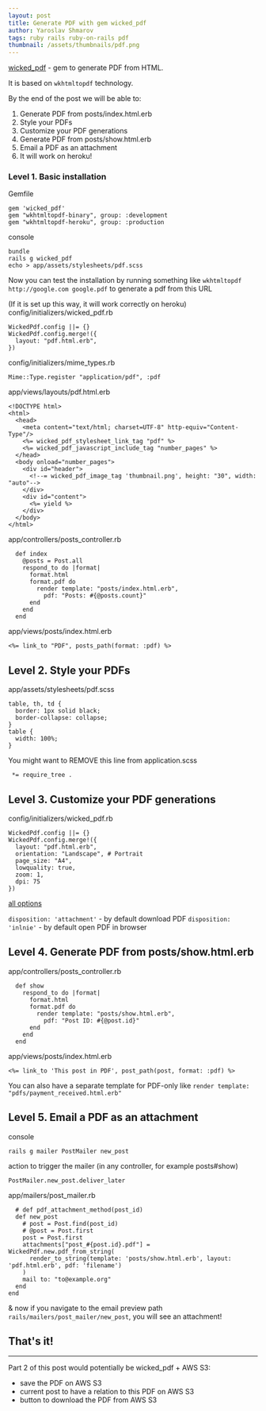 ```yaml
---
layout: post
title: Generate PDF with gem wicked_pdf 
author: Yaroslav Shmarov
tags: ruby rails ruby-on-rails pdf
thumbnail: /assets/thumbnails/pdf.png
---
```


[wicked_pdf](https://github.com/mileszs/wicked_pdf) - gem to generate PDF from HTML.

It is based on `wkhtmltopdf` technology.

By the end of the post we will be able to:
1. Generate PDF from posts/index.html.erb
2. Style your PDFs
3. Customize your PDF generations
4. Generate PDF from posts/show.html.erb
5. Email a PDF as an attachment
6. It will work on heroku!

### Level 1. Basic installation

Gemfile

```
gem 'wicked_pdf'
gem "wkhtmltopdf-binary", group: :development
gem "wkhtmltopdf-heroku", group: :production
```

console

```
bundle
rails g wicked_pdf
echo > app/assets/stylesheets/pdf.scss
```

Now you can test the installation by running something like `wkhtmltopdf http://google.com google.pdf` to generate a pdf from this URL

(If it is set up this way, it will work correctly on heroku) config/initializers/wicked_pdf.rb

```
WickedPdf.config ||= {}
WickedPdf.config.merge!({
  layout: "pdf.html.erb",
}) 
```

config/initializers/mime_types.rb

```
Mime::Type.register "application/pdf", :pdf
```

app/views/layouts/pdf.html.erb

```
<!DOCTYPE html>
<html>
  <head>
    <meta content="text/html; charset=UTF-8" http-equiv="Content-Type"/>
    <%= wicked_pdf_stylesheet_link_tag "pdf" %>
    <%= wicked_pdf_javascript_include_tag "number_pages" %>
  </head>
  <body onload="number_pages">
    <div id="header">
      <!--= wicked_pdf_image_tag 'thumbnail.png', height: "30", width: "auto"-->
    </div>
    <div id="content">
      <%= yield %>
    </div>
  </body>
</html>
```

app/controllers/posts_controller.rb

```
  def index
    @posts = Post.all
    respond_to do |format|
      format.html
      format.pdf do
        render template: "posts/index.html.erb",
          pdf: "Posts: #{@posts.count}"
      end
    end
  end
```

app/views/posts/index.html.erb

```
<%= link_to "PDF", posts_path(format: :pdf) %>
```

## Level 2. Style your PDFs

app/assets/stylesheets/pdf.scss

```
table, th, td {
  border: 1px solid black;
  border-collapse: collapse;
} 
table {
  width: 100%;
}
```

You might want to REMOVE this line from application.scss
```
 *= require_tree .
```

## Level 3. Customize your PDF generations

config/initializers/wicked_pdf.rb
```
WickedPdf.config ||= {}
WickedPdf.config.merge!({
  layout: "pdf.html.erb",
  orientation: "Landscape", # Portrait
  page_size: "A4",
  lowquality: true,
  zoom: 1,
  dpi: 75
})
```

[all options](https://github.com/mileszs/wicked_pdf#advanced-usage-with-all-available-options)

`disposition: 'attachment'` - by default download PDF
`disposition: 'inlnie'` - by default open PDF in browser

## Level 4. Generate PDF from posts/show.html.erb

app/controllers/posts_controller.rb
```
  def show
    respond_to do |format|
      format.html
      format.pdf do
        render template: "posts/show.html.erb",
          pdf: "Post ID: #{@post.id}"
      end
    end
  end
```

app/views/posts/index.html.erb
```
<%= link_to 'This post in PDF', post_path(post, format: :pdf) %>
```

You can also have a separate template for PDF-only like `render template: "pdfs/payment_received.html.erb"`

## Level 5. Email a PDF as an attachment

console

```
rails g mailer PostMailer new_post
```

action to trigger the mailer (in any controller, for example posts#show)
```
PostMailer.new_post.deliver_later
```

app/mailers/post_mailer.rb
```
  # def pdf_attachment_method(post_id)
  def new_post
    # post = Post.find(post_id)
    # @post = Post.first
    post = Post.first
    attachments["post_#{post.id}.pdf"] = WickedPdf.new.pdf_from_string(
      render_to_string(template: 'posts/show.html.erb', layout: 'pdf.html.erb', pdf: 'filename')
    )
    mail to: "to@example.org"
  end
end
```

& now if you navigate to the email preview path `rails/mailers/post_mailer/new_post`, you will see an attachment!

## That's it!

****

Part 2 of this post would potentially be wicked_pdf + AWS S3:
* save the PDF on AWS S3
* current post to have a relation to this PDF on AWS S3
* button to download the PDF from AWS S3
